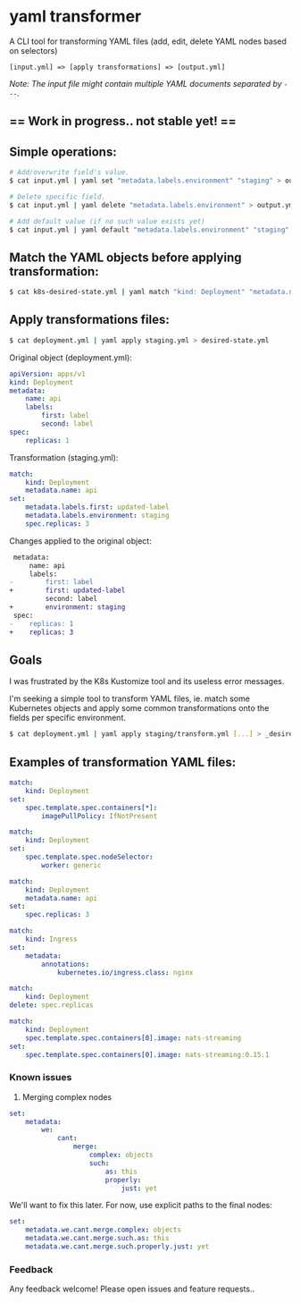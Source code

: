 # yaml transformer
A CLI tool for transforming YAML files (add, edit, delete YAML nodes based on selectors)

`[input.yml] => [apply transformations] => [output.yml]`

*Note: The input file might contain multiple YAML documents separated by `---`.*

## == Work in progress.. not stable yet! ==

## Simple operations:
```bash
# Add/overwrite field's value.
$ cat input.yml | yaml set "metadata.labels.environment" "staging" > output.yml

# Delete specific field.
$ cat input.yml | yaml delete "metadata.labels.environment" > output.yml

# Add default value (if no such value exists yet)
$ cat input.yml | yaml default "metadata.labels.environment" "staging" > output.yml
```

## Match the YAML objects before applying transformation:
```bash
$ cat k8s-desired-state.yml | yaml match "kind: Deployment" "metadata.name: redis" set "spec.template.spec.containers[0].image" "redis:5.0.5" > output.yml
```

## Apply transformations files:
```bash
$ cat deployment.yml | yaml apply staging.yml > desired-state.yml
```

Original object (deployment.yml):
```yml
apiVersion: apps/v1
kind: Deployment
metadata:
    name: api
    labels:
        first: label
        second: label
spec:
    replicas: 1
```

Transformation (staging.yml):
```yml
match:
    kind: Deployment
    metadata.name: api
set:
    metadata.labels.first: updated-label
    metadata.labels.environment: staging
    spec.replicas: 3
```

Changes applied to the original object:
```diff
 metadata:
     name: api
     labels:
-        first: label
+        first: updated-label
         second: label
+        environment: staging
 spec:
-    replicas: 1
+    replicas: 3
```

## Goals
I was frustrated by the K8s Kustomize tool and its useless error messages.

I'm seeking a simple tool to transform YAML files, ie. match some Kubernetes objects and apply some common transformations onto the fields per specific environment.

```bash
$ cat deployment.yml | yaml apply staging/transform.yml [...] > _desired/staging-deployment.yml`
```

## Examples of transformation YAML files:
```yml
match:
    kind: Deployment
set:
    spec.template.spec.containers[*]:
        imagePullPolicy: IfNotPresent
```
```yml
match:
    kind: Deployment
set:
    spec.template.spec.nodeSelector:
        worker: generic
```
```yml
match:
    kind: Deployment
    metadata.name: api
set:
    spec.replicas: 3
```
```yml
match:
    kind: Ingress
set:
    metadata:
        annotations:
            kubernetes.io/ingress.class: nginx
```
```yml
match:
    kind: Deployment
delete: spec.replicas
```

```yml
match:
    kind: Deployment
    spec.template.spec.containers[0].image: nats-streaming
set:
    spec.template.spec.containers[0].image: nats-streaming:0.15.1
```

### Known issues

1. Merging complex nodes
```yaml
set:
    metadata:
        we:
            cant:
                merge:
                    complex: objects
                    such:
                        as: this
                        properly:
                            just: yet
```
We'll want to fix this later. For now, use explicit paths to the final nodes:
```yaml
set:
    metadata.we.cant.merge.complex: objects
    metadata.we.cant.merge.such.as: this
    metadata.we.cant.merge.such.properly.just: yet
```

### Feedback
Any feedback welcome! Please open issues and feature requests..
